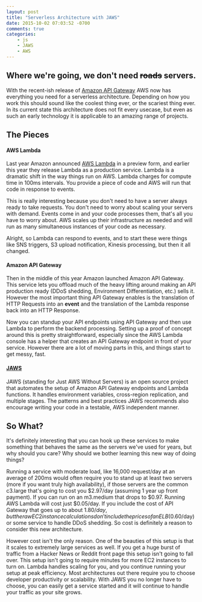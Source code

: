 ```yaml
---
layout: post
title: "Serverless Architecture with JAWS"
date: 2015-10-02 07:03:52 -0700
comments: true
categories:
    - js
    - JAWS
    - AWS
---
```


## Where we're going, we don't need <s>roads</s> servers.
With the recent-ish release of [Amazon API Gateway](https://aws.amazon.com/api-gateway/) AWS now has everything you need for a serverless 
architecture. Depending on how you work this should sound like the coolest thing ever, or the scariest thing ever. In 
its current state this architecture does not fit every usecase, but even as such an early technology it is applicable to 
an amazing range of projects.

## The Pieces

#### AWS Lambda
Last year Amazon announced [AWS Lambda](https://aws.amazon.com/lambda/) in a preview form, and earlier this year they release Lambda as a production service. 
Lambda is a dramatic shift in the way things run on AWS. Lambda charges for compute time in 100ms intervals. You provide 
a piece of code and AWS will run that code in response to events.

This is really interesting because you don't need to have a server always ready to take requests. You don't need to 
worry about scaling your servers with demand. Events come in and your code processes them, that's all you have to worry 
about. AWS scales up their infrastructure as needed and will run as many simultaneous instances of your code as 
necessary.

Alright, so Lambda can respond to events, and to start these were things like SNS triggers, S3 upload notification, 
Kinesis processing, but then it all changed.

#### Amazon API Gateway
Then in the middle of this year Amazon launched Amazon API Gateway. This service lets you offload much of the heavy 
lifting around making an API production ready (DDoS shedding, Environment Differentiation, etc.) sells it. However the 
most important thing API Gateway enables is the translation of HTTP Requests into an **event** and the translation of 
the Lambda response back into an HTTP Response.

Now you can standup your API endpoints using API Gateway and then use Lambda to perform the backend processing. Setting 
up a proof of concept around this is pretty straightforward, especially since the AWS Lambda console has a helper that 
creates an API Gateway endpoint in front of your service. However there are a lot of moving parts in this, and things 
start to get messy, fast.

#### [JAWS](https://github.com/jaws-framework/JAWS)
JAWS (standing for Just AWS Without Servers) is an open source project that automates the setup of Amazon API Gateway 
endpoints and Lambda functions. It handles environment variables, cross-region replication, and multiple stages. The 
patterns and best practices JAWS recommends also encourage writing your code in a testable, AWS independent manner.

## So What?
It's definitely interesting that you can hook up these services to make something that behaves the same as the servers 
we've used for years, but why should you care? Why should we bother learning this new way of doing things?

Running a service with moderate load, like 16,000 request/day at an average of 200ms would often require you to stand up 
at least two servers (more if you want truly high availability), if those servers are the common c3.large that's going 
to cost you $2.97/day (assuming 1 year up front payment). If you can run on an m3.medium that drops to $0.97. Running 
AWS Lambda will cost just $0.05/day. If you include the cost of API Gateway that goes up to about $1.80/day, but the raw 
EC2 instance calculations don't include the prices of an ELB ($0.60/day) or some service to handle DDoS shedding. So 
cost is definitely a reason to consider this new architecture.

However cost isn't the only reason. One of the beauties of this setup is that it scales to extremely large services as 
well. If you get a huge burst of traffic from a Hacker News or Reddit front page this setup isn't going to fall over. 
This setup isn't going to require minutes for more EC2 instances to turn on. Lambda handles scaling for you, and you 
continue running your setup at peak efficiency. Most architectures out there require you to choose developer 
productivity or scalability. With JAWS you no longer have to choose, you can easily get a service started and it will 
continue to handle your traffic as your site grows.
